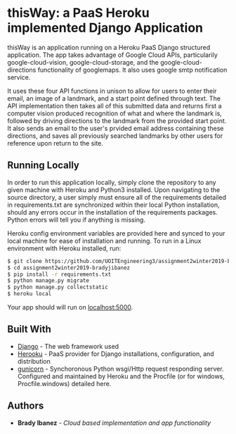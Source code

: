 # thisWay: a PaaS Heroku implemented Django Application

thisWay is an application running on a Heroku PaaS Django structured application. The app takes 
advantage of Google Cloud APIs, particularily google-cloud-vision, google-cloud-storage, and the
google-cloud-directions functionality of googlemaps. It also uses google smtp notification service.

It uses these four API functions in unison to allow for users to enter their email, an image of a
landmark, and a start point defined through text. The API implementation then takes all of this submitted
data and returns first a computer vision produced recognition of what and where the landmark is, followed
by driving directions to the landmark from the provided start point. It also sends an email to the user's
prvided email address containing these directions, and saves all previously searched landmarks by other 
users for reference upon return to the site. 

## Running Locally

In order to run this application locally, simply clone the repository to any given machine with Heroku
and Python3 installed. Upon navigating to the source directory, a user simply must ensure all of the 
requirements detailed in requirements.txt are synchronized within their local Python installation, should 
any errors occur in the installation of the requirements packages. Python errors will tell you if 
anything is missing. 

Heroku config environment variables are provided here and synced to your local machine for ease of 
installation and running. To run in a Linux environment with Heroku installed, run:

```sh
$ git clone https://github.com/UOITEngineering3/assignment2winter2019-bradyjibanez
$ cd assignment2winter2019-bradyjibanez
$ pip install -r requirements.txt
$ python manage.py migrate
$ python manage.py collectstatic
$ heroku local
```

Your app should will run on [localhost:5000](http://localhost:5000/).

## Built With

* [Django](https://www.djangoproject.com/) - The web framework used
* [Herooku](https://devcenter.heroku.com/articles/getting-started-with-python#prepare-the-app) - PaaS provider for Django installations, configuration, and distribution
* [gunicorn](https://gunicorn.org/) - Synchoronous Python wsgi/Http request responding server. Configured and maintained by Heroku and the Procfile (or for windows, Procfile.windows) detailed here. 

## Authors

* **Brady Ibanez** - *Cloud based implementation and app functionality* 
